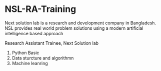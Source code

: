 # NSL-RA-Training
Next solution lab is a research and development company in Bangladesh. NSL provides real world problem solutions using a modern artificial intelligence based approach

Research Assistant Trainee, Next Solution lab 
1. Python Basic
2. Data sturcture and algorithmn
3. Machine leanring
